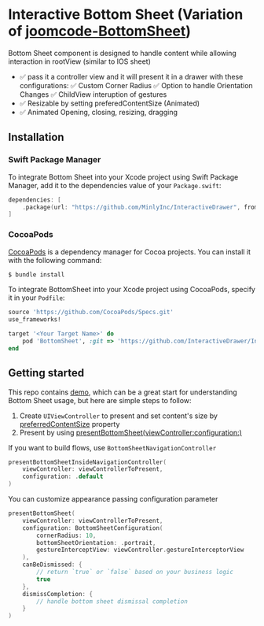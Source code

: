 # Interactive Bottom Sheet (Variation of [joomcode-BottomSheet](https://github.com/joomcode/BottomSheet))

Bottom Sheet component is designed to handle content while allowing interaction in rootView (similar to IOS sheet)
- ✅ pass it a controller view and it will present it in a drawer with these configurations:
    ✅ Custom Corner Radius
    ✅ Option to handle Orientation Changes
    ✅ ChildView interuption of gestures
- ✅ Resizable by setting preferedContentSize (Animated)
- ✅ Animated Opening, closing, resizing, dragging

## Installation

### Swift Package Manager

To integrate Bottom Sheet into your Xcode project using Swift Package Manager, add it to the dependencies value of your `Package.swift`:

```swift
dependencies: [
    .package(url: "https://github.com/MinlyInc/InteractiveDrawer", from: "2.0.0")
]
```

### CocoaPods

[CocoaPods](http://cocoapods.org) is a dependency manager for Cocoa projects. You can install it with the following command:

```bash
$ bundle install
```

To integrate BottomSheet into your Xcode project using CocoaPods, specify it in your `Podfile`:

```ruby
source 'https://github.com/CocoaPods/Specs.git'
use_frameworks!

target '<Your Target Name>' do
    pod 'BottomSheet', :git => 'https://github.com/InteractiveDrawer/InteractiveDrawer'
end
```

## Getting started

This repo contains [demo](https://github.com/BiXtico/BottomSheet/tree/main/BottomSheetDemo), which can be a great start for understanding Bottom Sheet usage, but here are simple steps to follow:
1. Create `UIViewController` to present and set content's size by [preferredContentSize](https://developer.apple.com/documentation/uikit/uiviewcontroller/1621476-preferredcontentsize) property
2. Present by using [presentBottomSheet(viewController:configuration:)](https://github.com/joomcode/BottomSheet/blob/1870921364ed2cd68d51d7e7837e16e692278ff5/Sources/BottomSheet/Core/Extensions/UIViewController%2BConvenience.swift#L79)

If you want to build flows, use `BottomSheetNavigationController`
```Swift
presentBottomSheetInsideNavigationController(
    viewController: viewControllerToPresent,
    configuration: .default
)
```

You can customize appearance passing configuration parameter
```Swift
presentBottomSheet(
    viewController: viewControllerToPresent,
    configuration: BottomSheetConfiguration(
        cornerRadius: 10,
        bottomSheetOrientation: .portrait,
        gestureInterceptView: viewController.gestureInterceptorView
    ),
    canBeDismissed: {
        // return `true` or `false` based on your business logic
        true
    },
    dismissCompletion: {
        // handle bottom sheet dismissal completion
    }
)
```
